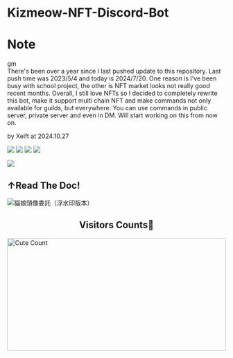 # Kizmeow-NFT-Discord-Bot
# Note
gm \
There's been over a year since I last pushed update to this repository. Last push time was 2023/5/4 and today is 2024/7/20. One reason is I’ve been busy with school project, the other is NFT market looks not really good recent months. Overall, I still love NFTs so I decided to completely rewrite this bot, make it support multi chain NFT and make commands not only available for guilds, but everywhere. You can use commands in public server, private server and even in DM. Will start working on this from now on.

by Xeift at 2024.10.27

<a href="https://kizmeow.gitbook.io/kizmeow-nft-discord-bot/"><img src="https://img.shields.io/badge/read-doc-green"></a>
![](https://img.shields.io/github/license/Xeift/Kizmeow-NFT-Discord-Bot)
![](https://tokei.ekzhang.com/b1/github/Xeift/Kizmeow-NFT-Discord-Bot)
<a href="https://discord.gg/eC5EhJfmNd"><img src="https://img.shields.io/discord/1041165809013243924?color=blue&label=Kizmeow%20Support%20Server&logo=discord"></a>

<a href="https://kizmeow.gitbook.io/kizmeow-nft-discord-bot/"><img src="https://user-images.githubusercontent.com/80938768/204586063-290c515d-6b7b-471a-b3d9-b54015e38e27.png"></a>
<h2>↑Read The Doc!</h2>

![貓娘頭像委託（浮水印版本）](https://user-images.githubusercontent.com/80938768/204983971-d7cf0e40-f4ce-4737-ba07-85ed62112dab.png)
<h2 align="center">Visitors Counts👀</h2>
<a href="https://github.com/Xeift/Kizmeow-NFT-Discord-Bot"><img alt="Cute Count" src="https://count.getloli.com/get/@Kizmeow-NFT-Discord-Bot?theme=rule34" height="260em" width="100%""/></a>
